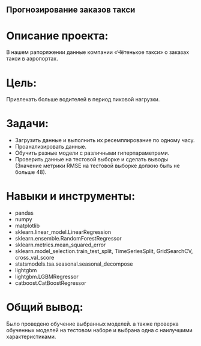 ## Прогнозирование заказов такси
# Описание проекта:
В нашем рапоряжении данные компании «Чётенькое такси» о заказах такси в аэропортах.

# Цель: 
Привлекать больше водителей в период пиковой нагрузки.
# Задачи:
  - Загрузить данные и выполнить их ресемплирование по одному часу.
  - Проанализировать данные.
  - Обучить разные модели с различными гиперпараметрами.
  - Проверить данные на тестовой выборке и сделать выводы (Значение метрики RMSE на тестовой выборке должно быть не больше 48).
# Навыки и инструменты:
  - pandas
  - numpy
  - matplotlib
  - sklearn.linear_model.LinearRegression
  - sklearn.ensemble.RandomForestRegressor
  - sklearn.metrics.mean_squared_error
  - sklearn.model_selection.train_test_split, TimeSeriesSplit, GridSearchCV, cross_val_score
  - statsmodels.tsa.seasonal.seasonal_decompose
  - lightgbm
  - lightgbm.LGBMRegressor
  - catboost.CatBoostRegressor
# Общий вывод:
Было проведено обучение выбранных моделей. а также проверка обученных моделей на тестовом наборе и выбрана одна с наилучшими характеристиками.
